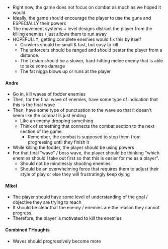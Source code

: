 
- Right now, the game does not focus on combat as much as we hoped it would.
- Ideally, the game should encourage the player to use the guns and ESPECIALLY their powers
- The movement systems + level designs distract the player from the killing enemies / just allows them to run away
- HOPEFULLY, getting complete enemies would fix this by itself
	- Crawlers should be small & fast, but easy to kill
	- The enforcers should be ranged and should pester the player from a distance.
	- The Lesion should be a slower, hard-hitting melee enemy that is able to take some damage
	- The fat nigga blows up or runs at the player

#### Andre
- Go in, kill waves of fodder enemies
- Then, for the final wave of enemies, have some type of indication that this is the final wave
- Then, have some type of punctuation to the wave so that it doesn't seem like the combat is just ending
	- Like an enemy dropping something
	- Think of something that connects the combat section to the next section of the game.
		- Remember, the combat is supposed to stop them from progressing until they finish it
- While killing the fodder, the player should be using powers
- For that final "wave" / boss wave, the player should be thinking "which enemies should I take out first so that this is easier for me as a player".
	- Should not be mindlessly shooting enemies.
	- Should be an overwhelming force that requires them to adjust their style of play or else they will frustratingly keep dying

#### Mikel
- The player should have some level of understanding of the goal / objective they are trying to reach
- It should be clear that the enemy / enemies are the reason they cannot progress.
- Therefore, the player is motivated to kill the enemies 


#### Combined THoughts
- Waves should progressively become more